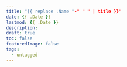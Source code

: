 ```yaml
---
title: "{{ replace .Name "-" " " | title }}"
date: {{ .Date }}
lastmod: {{ .Date }}
description:
draft: true
toc: false
featuredImage: false
tags:
  - untagged
---
```


